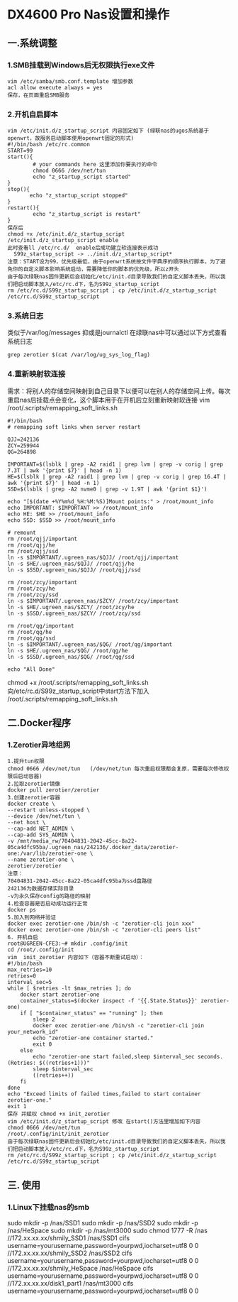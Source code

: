 # DX4600 Pro Nas设置和操作

## 一.系统调整
### 1.SMB挂载到Windows后无权限执行exe文件
```shell
vim /etc/samba/smb.conf.template 增加参数
acl allow execute always = yes
保存，在页面重启SMB服务
```

### 2.开机自启脚本
```
vim /etc/init.d/z_startup_script 内容固定如下 (绿联nas的ugos系统基于openwrt，故服务启动脚本使用openwrt固定的形式)
#!/bin/bash /etc/rc.common
START=99
start(){
        # your commands here 这里添加你要执行的命令
        chmod 0666 /dev/net/tun
        echo "z_startup_script started"
}
stop(){
       echo "z_startup_script stopped"
}
restart(){
        echo "z_startup_script is restart"
}
保存后
chmod +x /etc/init.d/z_startup_script
/etc/init.d/z_startup_script enable
此时查看ll /etc/rc.d/  enable后成功建立软连接表示成功
  S99z_startup_script -> ../init.d/z_startup_script*
注意：START设为99，优先级最低，由于openwrt系统按文件字典序的顺序执行脚本，为了避免你的自定义脚本影响系统启动，需要降低你的脚本的优先级，所以z开头
由于每次绿联nas固件更新后会初始化/etc/init.d目录导致我们的自定义脚本丢失，所以我们把启动脚本放入/etc/rc.d下，名为S99z_startup_script
rm /etc/rc.d/S99z_startup_script ; cp /etc/init.d/z_startup_script /etc/rc.d/S99z_startup_script
```

### 3.系统日志
类似于/var/log/messages 抑或是journalctl
在绿联nas中可以通过以下方式查看系统日志
```shell
grep zerotier $(cat /var/log/ug_sys_log_flag)
```

### 4.重新映射软连接
需求：将别人的存储空间映射到自己目录下以便可以在别人的存储空间上传。每次重启nas后挂载点会变化，这个脚本用于在开机后立刻重新映射软连接
vim /root/.scripts/remapping_soft_links.sh
```shell
#!/bin/bash
# remapping soft links when server restart

QJJ=242136
ZCY=259944
QG=264898

IMPORTANT=$(lsblk | grep -A2 raid1 | grep lvm | grep -v corig | grep 7.3T | awk '{print $7}' | head -n 1)
HE=$(lsblk | grep -A2 raid1 | grep lvm | grep -v corig | grep 16.4T | awk '{print $7}' | head -n 1)
SSD=$(lsblk | grep -A2 nvme0 | grep -v 1.9T | awk '{print $1}')

echo "[$(date +%Y%m%d_%H:%M:%S)]Mount points:" > /root/mount_info
echo IMPORTANT: $IMPORTANT >> /root/mount_info
echo HE: $HE >> /root/mount_info
echo SSD: $SSD >> /root/mount_info

# remount
rm /root/qjj/important
rm /root/qjj/he
rm /root/qjj/ssd
ln -s $IMPORTANT/.ugreen_nas/$QJJ/ /root/qjj/important
ln -s $HE/.ugreen_nas/$QJJ/ /root/qjj/he
ln -s $SSD/.ugreen_nas/$QJJ/ /root/qjj/ssd

rm /root/zcy/important
rm /root/zcy/he
rm /root/zcy/ssd
ln -s $IMPORTANT/.ugreen_nas/$ZCY/ /root/zcy/important
ln -s $HE/.ugreen_nas/$ZCY/ /root/zcy/he
ln -s $SSD/.ugreen_nas/$ZCY/ /root/zcy/ssd

rm /root/qg/important
rm /root/qg/he
rm /root/qg/ssd
ln -s $IMPORTANT/.ugreen_nas/$QG/ /root/qg/important
ln -s $HE/.ugreen_nas/$QG/ /root/qg/he
ln -s $SSD/.ugreen_nas/$QG/ /root/qg/ssd

echo "All Done"
```
chmod +x /root/.scripts/remapping_soft_links.sh
向/etc/rc.d/S99z_startup_script中start方法下加入 /root/.scripts/remapping_soft_links.sh

## 二.Docker程序

### 1.Zerotier异地组网
```text
1.提升tun权限
chmod 0666 /dev/net/tun   (/dev/net/tun 每次重启权限都会复原，需要每次修改权限后启动容器)
2.拉取zerotier镜像
docker pull zerotier/zerotier
3.创建zerotier容器
docker create \
--restart unless-stopped \
--device /dev/net/tun \
--net host \
--cap-add NET_ADMIN \
--cap-add SYS_ADMIN \
-v /mnt/media_rw/70404831-2042-45cc-8a22-05ca4dfc95ba/.ugreen_nas/242136/.docker_data/zerotier-one:/var/lib/zerotier-one \
--name zerotier-one \
zerotier/zerotier
注意：
70404831-2042-45cc-8a22-05ca4dfc95ba为ssd盘路径
242136为数据存储实际目录
-v为永久保存config的路径的映射
4.检查容器是否启动成功运行正常
docker ps
5.加入到网络并验证
docker exec zerotier-one /bin/sh -c "zerotier-cli join xxx"
docker exec zerotier-one /bin/sh -c "zerotier-cli peers list"
6. 开机自启
root@UGREEN-CFE3:~# mkdir .config/init
cd /root/.config/init
vim  init_zerotier 内容如下（容器不断重试启动）：
#!/bin/bash
max_retries=10
retries=0
interval_sec=5
while [ $retries -lt $max_retries ]; do
    docker start zerotier-one
    container_status=$(docker inspect -f '{{.State.Status}}' zerotier-one)
    if [ "$container_status" == "running" ]; then
        sleep 2
        docker exec zerotier-one /bin/sh -c "zerotier-cli join your_network_id"
        echo "zerotier-one container started."
        exit 0
    else
        echo "zerotier-one start failed,sleep $interval_sec seconds.(Retries: $((retries+1)))"
        sleep $interval_sec
        ((retries++))
    fi
done
echo "Exceed limits of failed times,failed to start container zerotier-one."
exit 1
保存 并赋权 chmod +x init_zerotier
vim /etc/init.d/z_startup_script 修改 在start()方法里增加如下内容
chmod 0666 /dev/net/tun
/root/.config/init/init_zerotier
由于每次绿联nas固件更新后会初始化/etc/init.d目录导致我们的自定义脚本丢失，所以我们把启动脚本放入/etc/rc.d下，名为S99z_startup_script
rm /etc/rc.d/S99z_startup_script ; cp /etc/init.d/z_startup_script /etc/rc.d/S99z_startup_script
```


## 三. 使用
### 1.Linux下挂载nas的smb
sudo mkdir -p /nas/SSD1
sudo mkdir -p /nas/SSD2
sudo mkdir -p /nas/HeSpace
sudo mkdir -p /nas/mt3000
sudo chmod 1777 -R /nas
//172.xx.xx.xx/shmily_SSD1 /nas/SSD1       cifs username=yourusername,password=yourpwd,iocharset=utf8 0 0
//172.xx.xx.xx/shmily_SSD2 /nas/SSD2       cifs username=yourusername,password=yourpwd,iocharset=utf8 0 0
//172.xx.xx.xx/shmily_HeSpace /nas/HeSpace cifs username=yourusername,password=yourpwd,iocharset=utf8 0 0
//172.xx.xx.xx/disk1_part1 /nas/mt3000     cifs username=yourusername,password=yourpwd,iocharset=utf8 0 0

